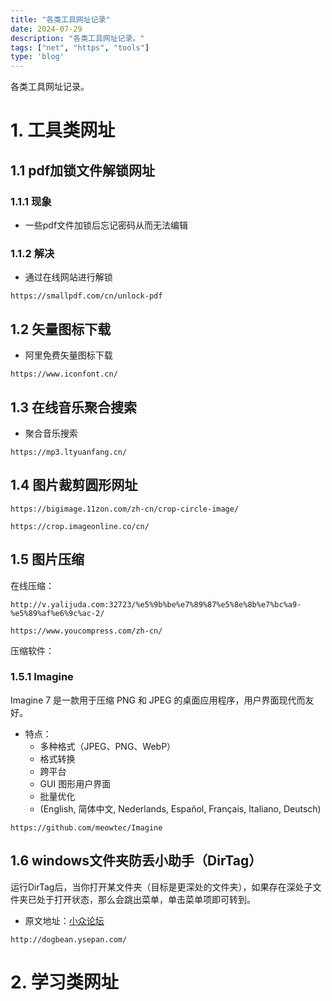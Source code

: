 ```yaml
---
title: "各类工具网址记录"
date: 2024-07-29
description: "各类工具网址记录。"
tags: ["net", "https", "tools"]
type: 'blog'
---
```


各类工具网址记录。

<!--more-->
# 1. 工具类网址

## 1.1 pdf加锁文件解锁网址
### 1.1.1 现象
- 一些pdf文件加锁后忘记密码从而无法编辑

### 1.1.2 解决
- 通过在线网站进行解锁
```url
https://smallpdf.com/cn/unlock-pdf
```

## 1.2 矢量图标下载
- 阿里免费矢量图标下载
```url
https://www.iconfont.cn/
```

## 1.3 在线音乐聚合搜索
- 聚合音乐搜索
```url
https://mp3.ltyuanfang.cn/
```

## 1.4 图片裁剪圆形网址
```url
https://bigimage.11zon.com/zh-cn/crop-circle-image/

https://crop.imageonline.co/cn/
```

## 1.5 图片压缩
在线压缩：
```url
http://v.yalijuda.com:32723/%e5%9b%be%e7%89%87%e5%8e%8b%e7%bc%a9-%e5%89%af%e6%9c%ac-2/

https://www.youcompress.com/zh-cn/
```
压缩软件：
### 1.5.1 Imagine
Imagine 7 是一款用于压缩 PNG 和 JPEG 的桌面应用程序，用户界面现代而友好。
- 特点：
    - 多种格式（JPEG、PNG、WebP）
    - 格式转换
    - 跨平台
    - GUI 图形用户界面
    - 批量优化
    - (English, 简体中文, Nederlands, Español, Français, Italiano, Deutsch)
```url
https://github.com/meowtec/Imagine
```

## 1.6 windows文件夹防丢小助手（DirTag）
运行DirTag后，当你打开某文件夹（目标是更深处的文件夹），如果存在深处子文件夹已处于打开状态，那么会跳出菜单，单击菜单项即可转到。
- 原文地址：[小众论坛](https://meta.appinn.net/t/topic/60533)
```url
http://dogbean.ysepan.com/
```





# 2. 学习类网址